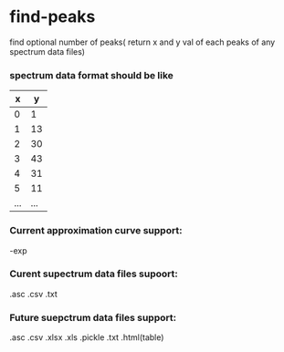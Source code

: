 # find-peaks
find optional number of peaks( return x and y val of each peaks of any spectrum data files)

### spectrum data format should be like

x | y
--- | ---
0 | 1
1 | 13
2 | 30
3 | 43
4 | 31
5 | 11
...|...

### Current approximation curve support:

-exp

### Curent supectrum data files supoort:
.asc .csv .txt

### Future suepctrum data files support:
.asc .csv .xlsx .xls .pickle .txt .html(table)
